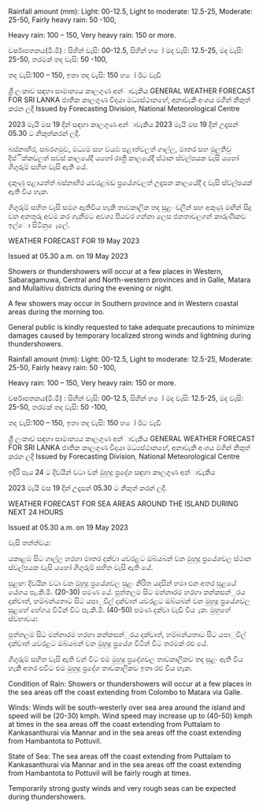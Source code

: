 Rainfall amount (mm): Light: 00-12.5, Light to moderate: 12.5-25, Moderate: 25-50, Fairly heavy rain: 50 -100,

Heavy rain: 100 – 150, Very heavy rain: 150 or more.

වර්ෂාපතනය(මි.මී) : සිහින් වැසි: 00-12.5, සිහින් හ ෝ මද වැසි: 12.5-25, මද වැසි: 25-50, තරමක් තද වැසි: 50 -100,

තද වැසි:100 – 150, ඉතා තද වැසි: 150 හ ෝ ඊට වැඩි

ශ්‍රී ලංකාව සඳහා සාමාන්‍යය කාලගුණ අන්‍ාවැකිය GENERAL WEATHER FORECAST FOR SRI LANKA ජාතික කාලගුණ විදයා මධ්‍යස්ථානහේ, අනාවැකි අංශය මගින් නිකුත් කරන ලදි Issued by Forecasting Division, National Meteorological Centre

2023 මැයි මස 19 දින්‍ සඳහා කාලගුණ අන්‍ාවැකිය 2023 මැයි මස 19 දින්‍ උදෑසන්‍ 05.30 ට නිකුත්කරන්‍ ලදි.

බස්නාහිර, සබරගමුව, මධ්‍යම සහ වයඹ පළාත්වලත් ගාල්ල, මාතර සහ මුලතිවු දිස්ික්කවලත් සවස් කාලයේදී යහෝ රාත්‍රී කාලයේදී ස්ථාන ස්වල්පයක වැසි යහෝ ගිගුරුම් සහිත වැසි ඇති යේ.

දකුණු පළායත්ත් බස්නාහිර යවරළබඩ ප්‍රයේශවලත් උදෑසන කාලයේදී ද වැසි ස්වල්පයක් ඇති විය හැක.

ගිගුරුම් සහිත වැසි සමග ඇතිවිය හැකි තාවකාලික තද සුළං වලින් සහ අකුණු මඟින් සිදු වන අනතුරු අවම කර ගැනීමට අවශ්‍ය පියවර ගන්නා ලෙස ජනතාවලගන් කාරුණිකව ඉල්ො සිටිනු ෙැලේ.

WEATHER FORECAST FOR 19 May 2023

Issued at 05.30 a.m. on 19 May 2023

Showers or thundershowers will occur at a few places in Western, Sabaragamuwa, Central and North-western provinces and in Galle, Matara and Mullaitivu districts during the evening or night.

A few showers may occur in Southern province and in Western coastal areas during the morning too.

General public is kindly requested to take adequate precautions to minimize damages caused by temporary localized strong winds and lightning during thundershowers.

Rainfall amount (mm): Light: 00-12.5, Light to moderate: 12.5-25, Moderate: 25-50, Fairly heavy rain: 50 -100,

Heavy rain: 100 – 150, Very heavy rain: 150 or more.

වර්ෂාපතනය(මි.මී) : සිහින් වැසි: 00-12.5, සිහින් හ ෝ මද වැසි: 12.5-25, මද වැසි: 25-50, තරමක් තද වැසි: 50 -100,

තද වැසි:100 – 150, ඉතා තද වැසි: 150 හ ෝ ඊට වැඩි

ශ්‍රී ලංකාව සඳහා සාමාන්‍යය කාලගුණ අන්‍ාවැකිය GENERAL WEATHER FORECAST FOR SRI LANKA ජාතික කාලගුණ විදයා මධ්‍යස්ථානහේ, අනාවැකි අංශය මගින් නිකුත් කරන ලදි Issued by Forecasting Division, National Meteorological Centre

ඉදිරි පැය 24 ට දිවයින්‍ වටා වන්‍ මුහුදු ප්‍රදේශ සඳහා කාලගුණ අන්‍ාවැකිය

2023 මැයි මස 19 දින්‍ උදෑසන්‍ 05.30 ට නිකුත් කරන්‍ ලදි.

WEATHER FORECAST FOR SEA AREAS AROUND THE ISLAND DURING NEXT 24 HOURS

Issued at 05.30 a.m. on 19 May 2023

වැසි තත්ත්වය:

යකාළඹ සිට ගාල්ල හරහා මාතර දක්වා යවරළට ඔබ්යබන් වන මුහුදු ප්‍රයේශවල ස්ථාන ස්වල්පයක වැසි යහෝ ගිගුරුම් සහිත වැසි ඇති යේ.

සුළඟ: දිවයින වටා වන මුහුදු ප්‍රයේශවල සුළං නිරිත යදසින් හමා එන අතර සුළයේ යේගය පැ.කි.මී. (20-30) පමණ යේ. පුත්තලම සිට මන්නාරම හරහා කන්කසන්ුරය දක්වාත්, හම්බන්යතාට සිට යපාුවිල් දක්වාත් යවරළට ඔබ්යබන් වන මුහුදු ප්‍රයේශවල සුළහේ හේගය විටින් විට පැ.කි.මී. (40-50) පමණ දක්වා වැඩි විය ැක. මුහුහේ ස්වභාවය:

පුත්තලම සිට මන්නාරම හරහා කන්කසන්ුරය දක්වාත්, හම්බන්යතාට සිට යපාුවිල් දක්වාත් යවරළට ඔබ්යබන් වන මුහුදු ප්‍රයේශ විටින් විට තරමක් රළු යේ.

ගිගුරුම් සහිත වැසි ඇති වන්‍ විට එම මුහුදු ප්‍රදේශවල තාවකාලිකව තද සුළං ඇති විය හැකි අතර එවිට එම මුහුදු ප්‍රදේශ තාවකාලිකව ඉතා රළු විය හැක.

Condition of Rain: Showers or thundershowers will occur at a few places in the sea areas off the coast extending from Colombo to Matara via Galle.

Winds: Winds will be south-westerly over sea area around the island and speed will be (20-30) kmph. Wind speed may increase up to (40-50) kmph at times in the sea areas off the coast extending from Puttalam to Kankasanthurai via Mannar and in the sea areas off the coast extending from Hambantota to Pottuvil.

State of Sea: The sea areas off the coast extending from Puttalam to Kankasanthurai via Mannar and in the sea areas off the coast extending from Hambantota to Pottuvil will be fairly rough at times.

Temporarily strong gusty winds and very rough seas can be expected during thundershowers.